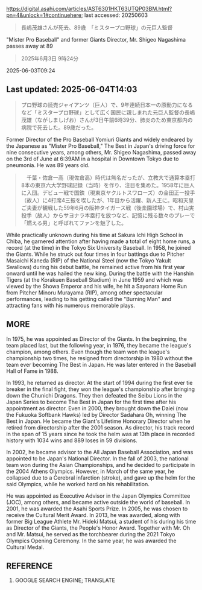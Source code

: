https://digital.asahi.com/articles/AST6301HKT63UTQP03BM.html?pn=4&unlock=1#continuehere; last accessed: 20250603

> 長嶋茂雄さんが死去、89歳　「ミスタープロ野球」の元巨人監督

"Mister Pro Baseball" and former Giants Director, Mr. Shigeo Nagashima passes away at 89

> 2025年6月3日 9時24分

2025-06-03T09:24

## Last updated: 2025-06-04T14:03

> プロ野球の読売ジャイアンツ（巨人）で、9年連続日本一の原動力になるなど「ミスタープロ野球」として広く国民に親しまれた元巨人監督の長嶋茂雄（ながしましげお）さんが3日午前6時39分、肺炎のため東京都内の病院で死去した。89歳だった。

Former Director of the Pro Baseball Yomiuri Giants and widely endeared by the Japanese as "Mister Pro Baseball," The Best in Japan's driving force for nine consecutive years, among others, Mr. Shigeo Nagashima, passed away on the 3rd of June at 6:39AM in a hospital in Downtown Tokyo due to pneumonia. He was 89 years old.

> 　千葉・佐倉一高（現佐倉高）時代は無名だったが、立教大で通算本塁打8本の東京六大学野球記録（当時）を作り、注目を集めた。1958年に巨人に入団。デビュー戦で国鉄（現東京ヤクルトスワローズ）の金田正一投手（故人）に4打席4三振を喫したが、1年目から活躍、新人王に。昭和天皇ご夫妻が観戦した59年6月の阪神タイガース戦（後楽園球場）で、村山実投手（故人）からサヨナラ本塁打を放つなど、記憶に残る数々のプレーで「燃える男」と呼ばれてファンを魅了した。

While practically unknown during his time at Sakura Ichi High School in Chiba, he garnered attention after having made a total of eight home runs, a record (at the time) in the Tokyo Six University Baseball. In 1958, he joined the Giants. While he struck out four times in four battings due to Pitcher Masaichi Kaneda (RIP) of the National Steel (now the Tokyo Yakult Swallows) during his debut battle, he remained active from his first year onward until he was hailed the new king. During the battle with the Hanshin Tigers (at the Korakuen Baseball Stadium) in June 1959 and which was viewed by the Showa Emperor and his wife, he hit a Sayonara Home Run from Pitcher Minoru Murayama (RIP), among other spectacular performances, leading to his getting called the "Burning Man" and attracting fans with his numerous memorable plays. 

## MORE

In 1975, he was appointed as Director of the Giants. In the beginning, the team placed last, but the following year, in 1976, they became the league's champion, among others. Even though the team won the league's championship two times, he resigned from directorship in 1980 without the team ever becoming The Best in Japan. He was later entered in the Baseball Hall of Fame in 1988.

In 1993, he returned as director. At the start of 1994 during the first ever tie breaker in the final fight, they won the league's championship after bringing down the Chunichi Dragons. They then defeated the Seibu Lions in the Japan Series to become The Best in Japan for the first time after his appointment as director. Even in 2000, they brought down the Daiei (now the Fukuoka Softbank Hawks) led by Director Sadahara Oh, winning The Best in Japan. He became the Giant's Lifetime Honorary Director when he retired from directorship after the 2001 season. As director, his track record in the span of 15 years since he took the helm was at 13th place in recorded history with 1034 wins and 889 loses in 59 divisions.

In 2002, he became advisor to the All Japan Baseball Association, and was appointed to be Japan's National Director. In the fall of 2003, the national team won during the Asian Championships, and he decided to participate in the 2004 Athens Olympics. However, in March of the same year, he collapsed due to a Cerebral infarction (stroke), and gave up the helm for the said Olympics, while he worked hard on his rehabilitation. 

He was appointed as Executive Advisor in the Japan Olympics Committee (JOC), among others, and became active outside the world of baseball. In 2001, he was awarded the Asahi Sports Prize. In 2005, he was chosen to receive the Cultural Merit Award. In 2013, he was awarded, along with former Big League Athlete Mr. Hideki Matsui, a student of his during his time as Director of the Giants, the People's Honor Award. Together with Mr. Oh and Mr. Matsui, he served as the torchbearer during the 2021 Tokyo Olympics Opening Ceremony. In the same year, he was awarded the Cultural Medal.

## REFERENCE

1) GOOGLE SEARCH ENGINE; TRANSLATE